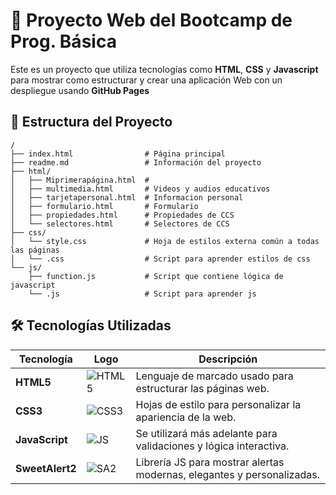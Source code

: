# 🚀 Proyecto Web del Bootcamp de Prog. Básica

Este es un proyecto que utiliza tecnologías como **HTML**, **CSS** y **Javascript** para mostrar como estructurar y crear una aplicación Web con un despliegue usando **GitHub Pages**

## 📁 Estructura del Proyecto

```plaintext
/
├── index.html                # Página principal
├── readme.md                 # Información del proyecto
├── html/
│   ├── Miprimerapágina.html  # 
│   ├── multimedia.html       # Videos y audios educativos
│   ├── tarjetapersonal.html  # Informacion personal 
│   ├── formulario.html       # Formulario
│   ├── propiedades.html      # Propiedades de CCS
│   └── selectores.html       # Selectores de CCS
├── css/
│   └── style.css             # Hoja de estilos externa común a todas las páginas
│   └── .css                  # Script para aprender estilos de css
└── js/
    ├── function.js           # Script que contiene lógica de javascript
    └── .js                   # Script para aprender js
```

## 🛠️ Tecnologías Utilizadas

| Tecnología             | Logo                                                                 | Descripción                                                                                   |
|------------------------|----------------------------------------------------------------------|-----------------------------------------------------------------------------------------------|
| **HTML5**              | ![HTML5](https://img.icons8.com/color/48/html-5--v1.png)             | Lenguaje de marcado usado para estructurar las páginas web.                                   |
| **CSS3**               | ![CSS3](https://img.icons8.com/color/48/css3.png)                    | Hojas de estilo para personalizar la apariencia de la web.                                    |
| **JavaScript**         | ![JS](https://img.icons8.com/color/48/javascript--v1.png)            | Se utilizará más adelante para validaciones y lógica interactiva.                             |
| **SweetAlert2**        | ![SA2](https://icons8.com/icon/Lp28ZUdhGtAX/doughnut-emoji)          | Librería JS para mostrar alertas modernas, elegantes y personalizadas.                        |


<!-- codigos git

clear=> borra contenido
git status=> mirar estado del archivo
git add . =>para añadir archivos editados.
git push origin master => envia del repositorio local al remoto. -->

